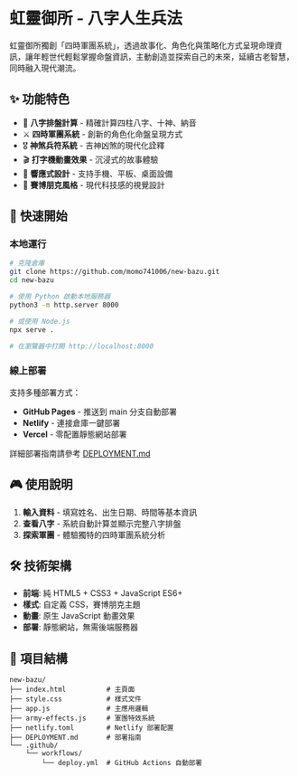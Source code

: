# 虹靈御所 - 八字人生兵法

虹靈御所獨創「四時軍團系統」，透過故事化、角色化與策略化方式呈現命理資訊，讓年輕世代輕鬆掌握命盤資訊，主動創造並探索自己的未來，延續古老智慧，同時融入現代潮流。

## ✨ 功能特色

- 🎯 **八字排盤計算** - 精確計算四柱八字、十神、納音
- ⚔️ **四時軍團系統** - 創新的角色化命盤呈現方式
- 🎖️ **神煞兵符系統** - 吉神凶煞的現代化詮釋
- 🎬 **打字機動畫效果** - 沉浸式的故事體驗
- 📱 **響應式設計** - 支持手機、平板、桌面設備
- 🌟 **賽博朋克風格** - 現代科技感的視覺設計

## 🚀 快速開始

### 本地運行

```bash
# 克隆倉庫
git clone https://github.com/momo741006/new-bazu.git
cd new-bazu

# 使用 Python 啟動本地服務器
python3 -m http.server 8000

# 或使用 Node.js
npx serve .

# 在瀏覽器中打開 http://localhost:8000
```

### 線上部署

支持多種部署方式：

- **GitHub Pages** - 推送到 main 分支自動部署
- **Netlify** - 連接倉庫一鍵部署
- **Vercel** - 零配置靜態網站部署

詳細部署指南請參考 [DEPLOYMENT.md](DEPLOYMENT.md)

## 🎮 使用說明

1. **輸入資料** - 填寫姓名、出生日期、時間等基本資訊
2. **查看八字** - 系統自動計算並顯示完整八字排盤
3. **探索軍團** - 體驗獨特的四時軍團系統分析

## 🛠️ 技術架構

- **前端**: 純 HTML5 + CSS3 + JavaScript ES6+
- **樣式**: 自定義 CSS，賽博朋克主題
- **動畫**: 原生 JavaScript 動畫效果
- **部署**: 靜態網站，無需後端服務器

## 📁 項目結構

```
new-bazu/
├── index.html          # 主頁面
├── style.css           # 樣式文件
├── app.js              # 主應用邏輯
├── army-effects.js     # 軍團特效系統
├── netlify.toml        # Netlify 部署配置
├── DEPLOYMENT.md       # 部署指南
└── .github/
    └── workflows/
        └── deploy.yml  # GitHub Actions 自動部署
```
